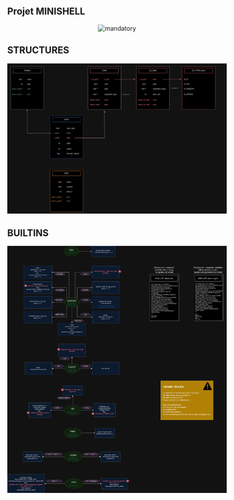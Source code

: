 ## Projet MINISHELL

<p align="center">
  <img src="https://cdn.discordapp.com/attachments/889061317321838627/1184481193010405466/image.png?ex=658c2113&is=6579ac13&hm=57c03cb656f36977b37f654c80ff5ac05da4c33232d56226b0164af415fd28ec&" alt="mandatory"/>
</p>

## STRUCTURES

<p align="center">
  <img src="ressources/diagrams/structures.drawio.png" alt="structures diagrams"/>
</p>


## BUILTINS

<p align="center">
  <img src="ressources/diagrams/builtins.drawio.png" alt="builtins diagrams"/>
</p>
